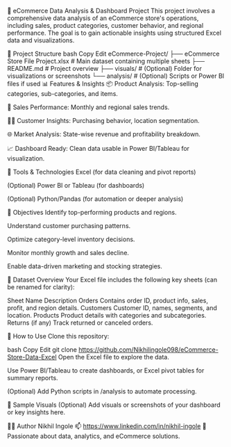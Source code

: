 🛒 eCommerce Data Analysis & Dashboard Project
This project involves a comprehensive data analysis of an eCommerce store's operations, including sales, product categories, customer behavior, and regional performance. The goal is to gain actionable insights using structured Excel data and visualizations.

📁 Project Structure
bash
Copy
Edit
eCommerce-Project/
├── eCommerce Store File Project.xlsx   # Main dataset containing multiple sheets
├── README.md                           # Project overview
├── visuals/                            # (Optional) Folder for visualizations or screenshots
└── analysis/                           # (Optional) Scripts or Power BI files if used
📊 Features & Insights
📦 Product Analysis: Top-selling categories, sub-categories, and items.

🧾 Sales Performance: Monthly and regional sales trends.

🧑‍💼 Customer Insights: Purchasing behavior, location segmentation.

🌐 Market Analysis: State-wise revenue and profitability breakdown.

📈 Dashboard Ready: Clean data usable in Power BI/Tableau for visualization.

🧮 Tools & Technologies
Excel (for data cleaning and pivot reports)

(Optional) Power BI or Tableau (for dashboards)

(Optional) Python/Pandas (for automation or deeper analysis)

🧠 Objectives
Identify top-performing products and regions.

Understand customer purchasing patterns.

Optimize category-level inventory decisions.

Monitor monthly growth and sales decline.

Enable data-driven marketing and stocking strategies.

📂 Dataset Overview
Your Excel file includes the following key sheets (can be renamed for clarity):

Sheet Name	Description
Orders	Contains order ID, product info, sales, profit, and region details.
Customers	Customer ID, names, segments, and location.
Products	Product details with categories and subcategories.
Returns (if any)	Track returned or canceled orders.

🚀 How to Use
Clone this repository:

bash
Copy
Edit
git clone https://github.com/Nikhilingole098/eCommerce-Store-Data-Excel
Open the Excel file to explore the data.

Use Power BI/Tableau to create dashboards, or Excel pivot tables for summary reports.

(Optional) Add Python scripts in /analysis to automate processing.

📸 Sample Visuals (Optional)
Add visuals or screenshots of your dashboard or key insights here.

🙋‍♂️ Author
Nikhil Ingole
📫 https://www.linkedin.com/in/nikhil-ingole
🧠 Passionate about data, analytics, and eCommerce solutions.
